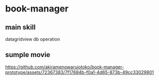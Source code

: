 # book-manager

## main skill
 datagridview
 db operation

## sumple movie
https://github.com/akiramenowaruiotoko/book-manager-prototype/assets/72367383/7f17684b-f0a1-4d65-873b-49cc33029801

